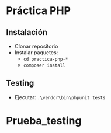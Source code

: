 # Práctica PHP

## Instalación

- Clonar repositorio
- Instalar paquetes:
  - `cd practica-php-*`
  - `composer install`

## Testing

- Ejecutar: `.\vendor\bin\phpunit tests`
# Prueba_testing
